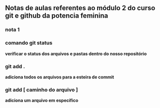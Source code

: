 ## Notas de aulas referentes ao módulo 2 do curso git e github da potencia feminina


### nota 1

### comando git status
**verificar o status dos arquivos e pastas dentro do nosso repositório**

### git add .
**adiciona todos os arquivos para a esteira de commit**

### git add [ caminho do arquivo ]
**adiciona um arquivo em específico**